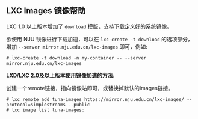 
## LXC Images 镜像帮助

LXC 1.0 以上版本增加了 `download` 模版，支持下载定义好的系统镜像。

欲使用 NJU 镜像进行下载加速，可以在 `lxc-create -t download` 的选项部分，
增加 `--server mirror.nju.edu.cn/lxc-images` 即可，例如:

```
# lxc-create -t download -n my-container -- --server mirror.nju.edu.cn/lxc-images
```

**LXD/LXC 2.0及以上版本使用镜像加速的方法**:

创建一个remote链接，指向镜像站即可，或替换掉默认的images链接。

```
# lxc remote add tuna-images https://mirror.nju.edu.cn/lxc-images/ --protocol=simplestreams --public
# lxc image list tuna-images:
```
